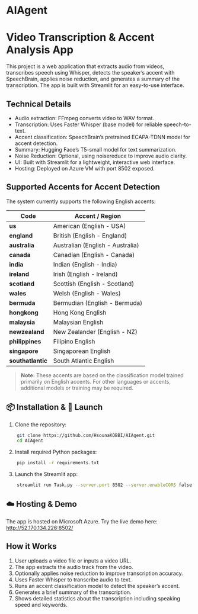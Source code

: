 # AIAgent
# Video Transcription & Accent Analysis App

This project is a web application that extracts audio from videos, transcribes speech using Whisper, detects the speaker’s accent with SpeechBrain, applies noise reduction, and generates a summary of the transcription. The app is built with Streamlit for an easy-to-use interface.

## Technical Details
- Audio extraction: FFmpeg converts video to WAV format.
- Transcription: Uses Faster Whisper (base model) for reliable speech-to-text.
- Accent classification: SpeechBrain’s pretrained ECAPA-TDNN model for accent detection.
- Summary: Hugging Face’s T5-small model for text summarization.
- Noise Reduction: Optional, using noisereduce to improve audio clarity.
- UI: Built with Streamlit for a lightweight, interactive web interface.
- Hosting: Deployed on Azure VM with port 8502 exposed.

## Supported Accents for Accent Detection

The system currently supports the following English accents:

| Code          | Accent / Region               |
| ------------- | ---------------------------- |
| **us**        | American (English - USA)      |
| **england**   | British (English - England)   |
| **australia** | Australian (English - Australia) |
| **canada**    | Canadian (English - Canada)   |
| **india**     | Indian (English - India)      |
| **ireland**   | Irish (English - Ireland)     |
| **scotland**  | Scottish (English - Scotland) |
| **wales**     | Welsh (English - Wales)       |
| **bermuda**   | Bermudian (English - Bermuda) |
| **hongkong**  | Hong Kong English             |
| **malaysia**  | Malaysian English             |
| **newzealand**| New Zealander (English - NZ)  |
| **philippines**| Filipino English             |
| **singapore** | Singaporean English           |
| **southatlantic** | South Atlantic English     |

> **Note:** These accents are based on the classification model trained primarily on English accents. For other languages or accents, additional models or training may be required.

## 📦 Installation & 🚀 Launch
1. Clone the repository:
```bash
    git clone https://github.com/HsounaKOBBI/AIAgent.git
    cd AIAgent
```
2. Install required Python packages:
```bash
    pip install -r requirements.txt
```
3. Launch the Streamlit app:
```bash
    streamlit run Task.py --server.port 8502 --server.enableCORS false --server.address 0.0.0.0
```
## ☁️ Hosting & Demo
The app is hosted on Microsoft Azure.
Try the live demo here: http://52.170.134.226:8502/

## How it Works
1. User uploads a video file or inputs a video URL.
2. The app extracts the audio track from the video.
3. Optionally applies noise reduction to improve transcription accuracy.
4. Uses Faster Whisper to transcribe audio to text.
5. Runs an accent classification model to detect the speaker’s accent.
6. Generates a brief summary of the transcription.
7. Shows detailed statistics about the transcription including speaking speed and keywords.
